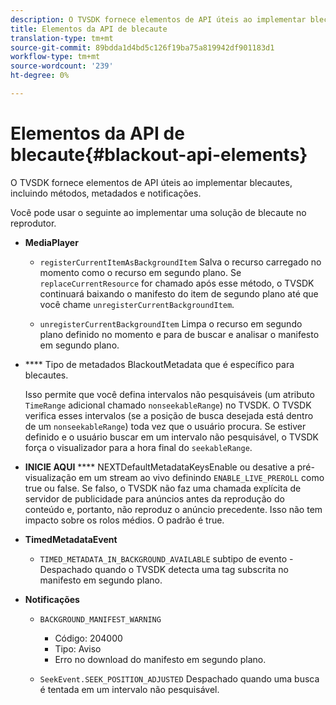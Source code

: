 ```yaml
---
description: O TVSDK fornece elementos de API úteis ao implementar blecautes, incluindo métodos, metadados e notificações.
title: Elementos da API de blecaute
translation-type: tm+mt
source-git-commit: 89bdda1d4bd5c126f19ba75a819942df901183d1
workflow-type: tm+mt
source-wordcount: '239'
ht-degree: 0%

---
```



# Elementos da API de blecaute{#blackout-api-elements}

O TVSDK fornece elementos de API úteis ao implementar blecautes, incluindo métodos, metadados e notificações.

Você pode usar o seguinte ao implementar uma solução de blecaute no reprodutor.

* **MediaPlayer**

   * `registerCurrentItemAsBackgroundItem` Salva o recurso carregado no momento como o recurso em segundo plano. Se `replaceCurrentResource` for chamado após esse método, o TVSDK continuará baixando o manifesto do item de segundo plano até que você chame `unregisterCurrentBackgroundItem`.

   * `unregisterCurrentBackgroundItem`  Limpa o recurso em segundo plano definido no momento e para de buscar e analisar o manifesto em segundo plano.

* **** Tipo de metadados BlackoutMetadata que é específico para blecautes.

   Isso permite que você defina intervalos não pesquisáveis (um atributo `TimeRange` adicional chamado `nonseekableRange`) no TVSDK. O TVSDK verifica esses intervalos (se a posição de busca desejada está dentro de um `nonseekableRange`) toda vez que o usuário procura. Se estiver definido e o usuário buscar em um intervalo não pesquisável, o TVSDK força o visualizador para a hora final do `seekableRange`.

* **INICIE AQUI** **** NEXTDefaultMetadataKeysEnable ou desative a pré-visualização em um stream ao vivo definindo  `ENABLE_LIVE_PREROLL` como true ou false. Se falso, o TVSDK não faz uma chamada explícita de servidor de publicidade para anúncios antes da reprodução do conteúdo e, portanto, não reproduz o anúncio precedente. Isso não tem impacto sobre os rolos médios. O padrão é true.

* **TimedMetadataEvent**

   * `TIMED_METADATA_IN_BACKGROUND_AVAILABLE` subtipo de evento - Despachado quando o TVSDK detecta uma tag subscrita no manifesto em segundo plano.

* **Notificações**

   * `BACKGROUND_MANIFEST_WARNING`

      * Código: 204000
      * Tipo: Aviso
      * Erro no download do manifesto em segundo plano.
   * `SeekEvent.SEEK_POSITION_ADJUSTED` Despachado quando uma busca é tentada em um intervalo não pesquisável.


